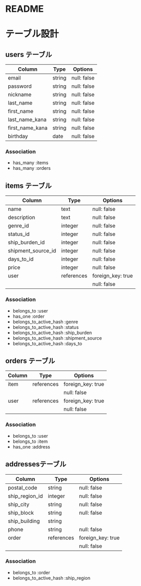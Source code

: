# README

# テーブル設計

## users テーブル

| Column          | Type    | Options     |
| --------------- | ------- | ----------- |
| email           | string  | null: false |
| password        | string  | null: false |
| nickname        | string  | null: false |
| last_name       | string  | null: false |
| first_name      | string  | null: false |
| last_name_kana  | string  | null: false |
| first_name_kana | string  | null: false |
| birthday        | date    | null: false |

### Association

- has_many :items
- has_many :orders

## items テーブル

| Column             | Type       | Options           |
| ------------------ | ---------- | ----------------- |
| name               | text       | null: false       |
| description        | text       | null: false       |
| genre_id           | integer    | null: false       |
| status_id          | integer    | null: false       |
| ship_burden_id     | integer    | null: false       |
| shipment_source_id | integer    | null: false       |
| days_to_id         | integer    | null: false       |
| price              | integer    | null: false       |
| user               | references | foreign_key: true |
|                    |            | null: false       |

### Association

- belongs_to :user
- has_one :order
- belongs_to_active_hash :genre
- belongs_to_active_hash :status
- belongs_to_active_hash :ship_burden
- belongs_to_active_hash :shipment_source
- belongs_to_active_hash :days_to

## orders テーブル

| Column  | Type       | Options           |
| ------- | ---------- | ----------------- |
| item    | references | foreign_key: true |
|         |            | null: false       |
| user    | references | foreign_key: true |
|         |            | null: false       |

### Association

- belongs_to :user
- belongs_to :item
- has_one :address

## addressesテーブル

| Column                  | Type       | Options            |
| ----------------------- | ---------- | ------------------ |
| postal_code             | string     | null: false        |
| ship_region_id          | integer    | null: false        |
| ship_city               | string     | null: false        |
| ship_block              | string     | null: false        |
| ship_building           | string     |                    |
| phone                   | string     | null: false        |
| order                   | references | foreign_key: true  |
|                         |            | null: false        |

### Association

- belongs_to :order
- belongs_to_active_hash :ship_region